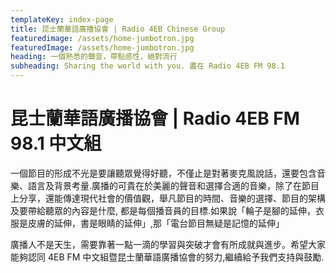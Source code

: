 ```yaml
---
templateKey: index-page
title: 昆士蘭華語廣播協會 | Radio 4EB Chinese Group
featuredimage: /assets/home-jumbotron.jpg
featuredImage: /assets/home-jumbotron.jpg
heading: 一個熟悉的聲音，帶點感性，絕對流行
subheading: Sharing the world with you. 盡在 Radio 4EB FM 98.1
---
```


# 昆士蘭華語廣播協會 | Radio 4EB FM 98.1 中文組

一個節目的形成不光是要讓聽眾覺得好聽，不僅止是對著麥克風說話，還要包含音樂、語言及背景考量.廣播的可貴在於美麗的聲音和選擇合適的音樂，除了在節目上分享，還能傳達現代社會的價值觀，舉凡節目的時間、音樂的選擇、節目的架構及要帶給聽眾的內容是什麼, 都是每個播音員的目標.如果說「輪子是腳的延伸，衣服是皮膚的延伸，書是眼睛的延伸」,那「電台節目無疑是記憶的延伸」

廣播人不是天生，需要靠著一點一滴的學習與突破才會有所成就與進步。希望大家能夠認同 4EB FM 中文組暨昆士蘭華語廣播協會的努力,繼續給予我們支持與鼓勵.

